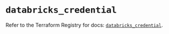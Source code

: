 # `databricks_credential`

Refer to the Terraform Registry for docs: [`databricks_credential`](https://registry.terraform.io/providers/databricks/databricks/1.79.0/docs/resources/credential).
